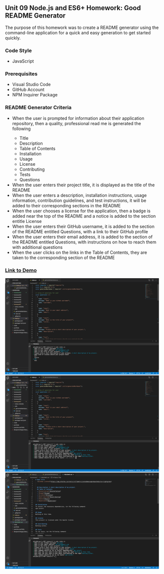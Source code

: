 <h2>Unit 09 Node.js and ES6+ Homework: Good README Generator</h2>
The purpose of this homework was to create a README generator using the command-line application for a quick and easy generation to get started quickly.

<h3>Code Style</h3>
<ul>
  <li>JavaScript</li>
</ul>

<h3>Prerequisites</h3>
<ul>
  <li>Visual Studio Code</li>
  <li>GitHub Account</li>
  <li>NPM Inquirer Package</li>
</ul>

<h3>README Generator Criteria</h3>
<ul>
  <li>When the user is prompted for information about their application repository, then a quality, professional read me is generated the following</li>
    <ul>
     <li>Title</li>
     <li>Description</li>
     <li>Table of Contents</li>
     <li>Installation</li>
     <li>Usage</li>
     <li>License</li>
     <li>Contributing</li>
     <li>Tests</li>
     <li>Questions</li>
     </ul>
  <li>When the user enters their project title, it is displayed as the title of the README</li>
  <li>When the user enters a description, installation instructions, usage information, contribution guidelines, and test instructions, it will be added to their corresponding sections in the README</li>
  <li>When the user chooses a license for the application, then a badge is added near the top of the README and a notice is added to the section entitle License</li>
  <li>When the user enters their GitHub username, it is added to the section of the README entitled Questions, with a link to their GitHub profile</li>
  <li>When the user enters their email address, it is added to the section of the README entitled Questions, with instructions on how to reach them with additional questions</li>
  <li>When the user clicks on the links in the Table of Contents, they are taken to the corresponding section of the README</li>
</ul>

<h3><a href="https://drive.google.com/file/d/12H31MAbmbWa0DMp5IaN8mUCSfNsriUo5/view">Link to Demo</a></h3>

<img src="Choices_Screenshot.png">
<img src="NpmInstall_Screenshot.png">
<img src="ReadMe_Screenshot.png">
